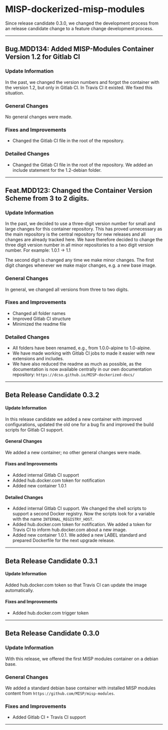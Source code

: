 # MISP-dockerized-misp-modules
Since release candidate 0.3.0, we changed the development process from an release candidate change to a feature change development process.

---
## Bug.MDD134: Added MISP-Modules Container Version 1.2 for Gitlab CI
### Update Information 
In the past, we changed the version numbers and forgot the container with the version 1.2, but only in Gitlab CI. In Travis CI it existed. We fixed this situation.
### General Changes
No general changes were made.
### Fixes and Improvements
- Changed the Gitlab CI file in the root of the repository.
### Detailed Changes
- Changed the Gitlab CI file in the root of the repository.
  We added an include statement for the 1.2-debian folder.

---
## Feat.MDD123: Changed the Container Version Scheme from 3 to 2 digits.
### Update Information
In the past, we decided to use a three-digit version number for small and large changes for this container repository. This has proved unnecessary as the main repository is the central repository for new releases and all changes are already tracked here. We have therefore decided to change the three digit version number in all minor repositories to a two digit version number.
For example: 1.0.1 -> 1.1

The second digit is changed any time we make minor changes. The first digit changes whenever we make major changes, e.g. a new base image.
### General Changes
In general, we changed all versions from three to two digits.
### Fixes and Improvements
- Changed all folder names
- Improved Gitlab CI structure
- Minimized the readme file
### Detailed Changes
- All folders have been renamed, e.g., from 1.0.0-alpine to 1.0-alpine.
- We have made working with Gitlab CI jobs to made it easier with new extensions and includes.
- We have also reduced the readme as much as possible, as the documentation is now available centrally in our own documentation repository: `https://dcso.github.io/MISP-dockerized-docs/`


---
## Beta Release Candidate 0.3.2
#### Update Information
In this release candidate we added a new container with improved configurations, updated the old one for a bug fix and improved the build scripts for Gitlab CI support.
#### General Changes
We added a new container; no other general changes were made.
#### Fixes and Improvements
- Added internal Gitlab CI support
- Added hub.docker.com token for notification
- Added new container 1.0.1
#### Detailed Changes
- Added internal Gitlab CI support.
  We changed the shell scripts to support a second Docker registry. Now the scripts look for a variable with the name `INTERNAL_REGISTRY_HOST`.  
- Added hub.docker.com token for notification.
  We added a token for Travis CI to inform hub.docker.com about a new image.
- Added new container 1.0.1.
    We added a new LABEL standard and prepared Dockerfile for the next upgrade release.


---
## Beta Release Candidate 0.3.1
#### Update Information 
Added hub.docker.com token so that Travis CI can update the image automatically.
#### Fixes and Improvements
- Added hub.docker.com trigger token



---
## Beta Release Candidate 0.3.0
### Update Information 
With this release, we offered the first MISP modules container on a debian base.
### General Changes
We added a standard debian base container with installed MISP modules content from `https://github.com/MISP/misp-modules`.
### Fixes and Improvements
- Added Gitlab CI + Travis CI support
---
